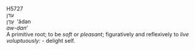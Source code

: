 <body>
  <p>H5727<br>  עדן  <br> עָדַן  ‎  ‛âdan  <br><i>aw-dan‘ </i><br>A primitive root; to be <i>soft</i> or <i>pleasant</i>; figuratively and reflexively to <i>live</i> <i>voluptuously: - </i>delight self.<br></p>
 </body>